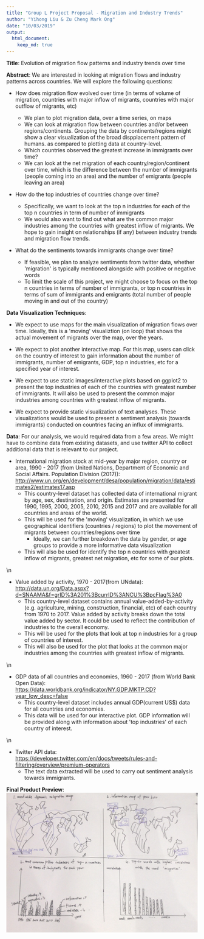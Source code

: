 ```yaml
---
title: "Group L Project Proposal - Migration and Industry Trends"
author: "Yihong Liu & Zu Cheng Mark Ong"
date: "10/03/2019"
output: 
  html_document:
    keep_md: true
---
```




**Title**: Evolution of migration flow patterns and industry trends over time

**Abstract**: We are interested in looking at migration flows and industry patterns across countries. We will explore the following questions:

- How does migration flow evolved over time (in terms of volume of migration, countries with major inflow of migrants, countries with major outflow of migrants,  etc)
  - We plan to plot migration data, over a time series, on maps
  - We can look at migration flow between countries and/or between regions/continents. Grouping the data by continents/regions might show a clear visualization of the broad dispplacement pattern of humans. as compared to plotting data at country-level.
  - Which countries observed the greatest increase in immigrants over time?
  - We can look at the net migration of each country/region/continent over time, which is the difference between the number of immigrants (people coming into an area) and the number of emigrants (people leaving an area) 

- How do the top industries of countries change over time?
  - Specifically, we want to look at the top n industries for each of the top n countries in term of number of immigrants
  - We would also want to find out what are the common major industries among the countries with greatest inflow of migrants. We hope to gain insight on relationships (if any) between industry trends and migration flow trends. 
  
- What do the sentiments towards immigrants change over time?
  - If feasible, we plan to analyze sentiments from twitter data, whether 'migration' is typically mentioned alongside with positive or negative words
  - To limit the scale of this project, we might choose to focus on the top n countries in terms of number of immigrants, or top n countries in terms of sum of immigrants and emigrants (total number of people moving in and out of the country)

**Data Visualization Techniques**: 

- We expect to use maps for the main visualization of migration flows over time. Ideally, this is a 'moving' visualiztion (on loop) that shows the actual movement of migrants over the map, over the years.  

- We expect to plot another interactive map. For this map, users can click on the country of interest to gain information about the number of immigrants, number of emigrants, GDP, top n industries, etc for a specified year of interest.

- We expect to use static images/interactive plots based on ggplot2 to present the top industries of each of  the countries with greatest number of immigrants. It will also be used to present the common major industries among countries with greatest inflow of migrants. 

- We expect to provide static visualization of text analyses. These visualizations would be used to present a sentiment analysis (towards immigrants) conducted on countries facing an influx of immigrants. 

**Data**: For our analysis, we would required data from a few areas. We might have to combine data from existing datasets, and use twitter API to collect additional data that is relevant to our project.

- International migration stock at mid-year by major region, country or area, 1990 - 2017 (from United Nations, Department of Economic and Social Affairs. Population Division (2017)): <br /> http://www.un.org/en/development/desa/population/migration/data/estimates2/estimates17.asp
  - This country-level dataset has collected data of international migrant by age, sex, destination, and origin. Estimates are presented for 1990, 1995, 2000, 2005, 2010, 2015 and 2017 and are available for all countries and areas of the world. 
  - This will be used for the 'moving' visualization, in which we use geographical identifiers (countries / regions) to plot the movement of migrants between countries/regions over time
    - Ideally, we can further breakdown the data by gender, or age groups to provide a more informative data visualization
  - This will also be used for identify the top n countries with greatest inflow of migrants, greatest net migration, etc for some of our plots.

\n
- Value added by activity, 1970 - 2017(from UNdata): <br />
http://data.un.org/Data.aspx?d=SNAAMA&f=grID%3A201%3BcurrID%3ANCU%3BpcFlag%3A0
  - This country-level dataset contains annual value-added-by-activity (e.g. agriculture, mining, construction, financial, etc) of each country from 1970 to 2017. Value added by activity breaks down the total value added by sector. It could be used to reflect the contribution of industries to the overall economy.
  - This will be used for the plots that look at top n industries for a group of countries of interest.
  - This will also be used for the plot that looks at the common major industries among the countries with greatest inflow of migrants.
  
\n
- GDP data of all countries and economies, 1960 - 2017 (from World Bank Open Data): <br />
https://data.worldbank.org/indicator/NY.GDP.MKTP.CD?year_low_desc=false
  - This country-level dataset includes annual GDP(current US$) data for all countries and economies.
  - This data will be used for our interactive plot. GDP information will be provided along with information about 'top industries' of each country of interest.

\n
- Twitter API data: <br />
https://developer.twitter.com/en/docs/tweets/rules-and-filtering/overview/premium-operators
  - The text data extracted will be used to carry out sentiment analysis towards immigrants.
  
**Final Product Preview**:   
<img src="folder/handdrawn.jpg" width="1140" />
